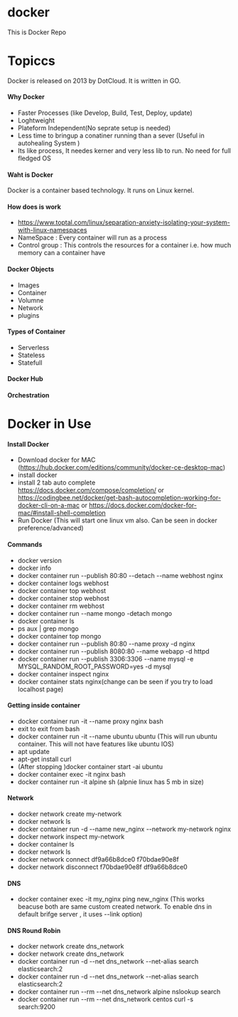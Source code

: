 # docker
This is Docker Repo

# Topiccs

Docker is released on 2013 by DotCloud. It is written in GO.
#### Why Docker
- Faster Processes (like Develop, Build, Test, Deploy, update) 
- Loghtweight
- Plateform Independent(No seprate setup is needed) 
- Less time to bringup a conatiner running than a sever (Useful in autohealing System )
- Its like process, It needes kerner and very less lib to run. No need for full fledged OS
#### Waht is Docker 
Docker is a container based technology. It runs on Linux kernel.
#### How does is work
- https://www.toptal.com/linux/separation-anxiety-isolating-your-system-with-linux-namespaces
- NameSpace : Every container will run as a process
- Control group : This controls the resources for a container i.e. how much memory can a container have

#### Docker Objects
- Images
- Container
- Volumne
- Network
- plugins

#### Types of Container 
 - Serverless
 - Stateless
 - Statefull
#### Docker Hub
#### Orchestration


# Docker in Use

#### Install Docker
- Download docker for MAC (https://hub.docker.com/editions/community/docker-ce-desktop-mac)
- install docker
- install 2 tab auto complete https://docs.docker.com/compose/completion/ or https://codingbee.net/docker/get-bash-autocompletion-working-for-docker-cli-on-a-mac or https://docs.docker.com/docker-for-mac/#install-shell-completion
- Run Docker (This will start one linux vm also. Can be seen in docker preference/advanced)

#### Commands

- docker version
- docker info
- docker container run --publish 80:80 --detach --name webhost nginx
- docker container logs webhost
- docker container top webhost 
- docker container stop webhost
- docker container rm webhost
- docker container run --name mongo -detach mongo
- docker container ls
- ps aux | grep mongo
- docker container top mongo
- docker container run --publish 80:80 --name proxy -d nginx
- docker container run --publish 8080:80 --name webapp -d httpd
- docker container run --publish 3306:3306 --name mysql -e MYSQL_RANDOM_ROOT_PASSWORD=yes -d mysql
- docker container inspect nginx
- docker container stats nginx(change can be seen if you try to load localhost page)

#### Getting inside container

- docker container run -it --name proxy nginx bash
- exit to exit from bash
- docker container run -it --name ubuntu ubuntu (This will run ubuntu container. This will not have features like ubuntu IOS)
- apt update
- apt-get install curl
- (After stopping )docker container start -ai ubuntu
- docker container exec -it nginx bash 
- docker container run -it alpine sh (alpnie linux has 5 mb in size)


#### Network
- docker network create my-network
-  docker network ls
- docker container run -d --name new_nginx --network my-network nginx
- docker network inspect my-network
- docker container ls
- docker network ls
- docker network connect df9a66b8dce0 f70bdae90e8f
- docker network disconnect f70bdae90e8f df9a66b8dce0


#### DNS
- docker container exec -it my_nginx ping new_nginx  (This works beacuse both are same custom created network. To enable dns in default brifge server , it uses --link option)

#### DNS Round Robin

- docker network create dns_network
- docker network create dns_network
- docker container run -d  --net dns_network --net-alias search elasticsearch:2
- docker container run -d  --net dns_network --net-alias search elasticsearch:2
- docker container run --rm --net dns_network alpine nslookup search
- docker container run --rm --net dns_network centos curl -s search:9200







